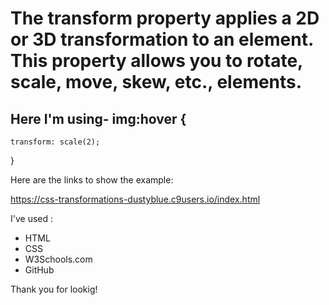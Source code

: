 
   # The transform property applies a 2D or 3D transformation to an element. This property allows you to rotate, scale, move, skew, etc., elements.

## Here I'm using- img:hover {
    transform: scale(2);
}

Here are the links to show the example:

https://css-transformations-dustyblue.c9users.io/index.html

I've used :
* HTML
* CSS
* W3Schools.com
* GitHub

Thank you for lookig!

